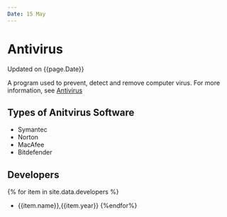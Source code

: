 ```yaml
---
Date: 15 May
---
```



# Antivirus
Updated on {{page.Date}}

A program used to prevent, detect and remove computer virus. For more information, see [Antivirus](https://en.wikipedia.org/wiki/Antivirus_software)
## Types of Anitvirus Software
- Symantec
- Norton
- MacAfee
- Bitdefender

## Developers

{% for item in site.data.developers %}
- {{item.name}},{{item.year}}
{%endfor%}